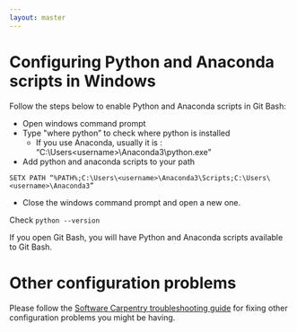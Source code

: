 ```yaml
---
layout: master
---
```


# Configuring Python and Anaconda scripts in Windows

Follow the steps below to enable Python and Anaconda scripts in Git Bash:

- Open windows command prompt
- Type "where python” to check where python is installed
    - If you use Anaconda, usually it is : “C:\Users\<username>\Anaconda3\python.exe"
- Add python and anaconda scripts to your path

```shell
SETX PATH “%PATH%;C:\Users\<username>\Anaconda3\Scripts;C:\Users\<username>\Anaconda3”
```
- Close the windows command prompt and open a new one.

Check `python --version`

If you open Git Bash, you will have Python and Anaconda scripts available to Git Bash.


# Other configuration problems

Please follow the
[Software Carpentry troubleshooting guide](https://github.com/swcarpentry/workshop-template/wiki/Configuration-Problems-and-Solutions)
for fixing other configuration problems you might be having.
